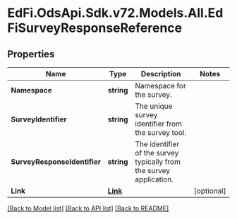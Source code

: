 # EdFi.OdsApi.Sdk.v72.Models.All.EdFiSurveyResponseReference

## Properties

Name | Type | Description | Notes
------------ | ------------- | ------------- | -------------
**Namespace** | **string** | Namespace for the survey. | 
**SurveyIdentifier** | **string** | The unique survey identifier from the survey tool. | 
**SurveyResponseIdentifier** | **string** | The identifier of the survey typically from the survey application. | 
**Link** | [**Link**](Link.md) |  | [optional] 

[[Back to Model list]](../README.md#documentation-for-models) [[Back to API list]](../README.md#documentation-for-api-endpoints) [[Back to README]](../README.md)


